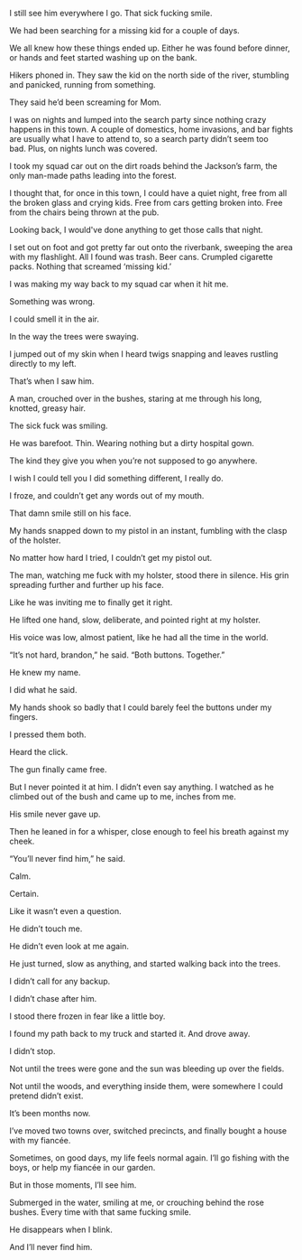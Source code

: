 I still see him everywhere I go. That sick fucking smile.



We had been searching for a missing kid for a couple of days. 

We all knew how these things ended up. Either he was found before dinner, or hands and feet started washing up on the bank. 



Hikers phoned in. They saw the kid on the north side of the river, stumbling and panicked, running from something.

They said he’d been screaming for Mom. 



I was on nights and lumped into the search party since nothing crazy happens in this town. A couple of domestics, home invasions, and bar fights are usually what I have to attend to, so a search party didn’t seem too bad. Plus, on nights lunch was covered. 



I took my squad car out on the dirt roads behind the Jackson’s farm, the only man-made paths leading into the forest. 

I thought that, for once in this town, I could have a quiet night, free from all the broken glass and crying kids. Free from cars getting broken into. Free from the chairs being thrown at the pub. 

Looking back, I would've done anything to get those calls that night.



I set out on foot and got pretty far out onto the riverbank, sweeping the area with my flashlight. All I found was trash. Beer cans. Crumpled cigarette packs. Nothing that screamed ‘missing kid.’



I was making my way back to my squad car when it hit me. 



Something was wrong.

I could smell it in the air.

In the way the trees were swaying.

I jumped out of my skin when I heard twigs snapping and leaves rustling directly to my left.

That’s when I saw him.

A man, crouched over in the bushes, staring at me through his long, knotted, greasy hair.

The sick fuck was smiling.

He was barefoot. Thin. Wearing nothing but a dirty hospital gown.

The kind they give you when you’re not supposed to go anywhere.

I wish I could tell you I did something different, I really do.

I froze, and couldn’t get any words out of my mouth. 

That damn smile still on his face. 

My hands snapped down to my pistol in an instant, fumbling with the clasp of the holster.

No matter how hard I tried, I couldn’t get my pistol out.

The man, watching me fuck with my holster, stood there in silence. His grin spreading further and further up his face.

Like he was inviting me to finally get it right.

He lifted one hand, slow, deliberate, and pointed right at my holster.

His voice was low, almost patient, like he had all the time in the world.

“It’s not hard, brandon,” he said. “Both buttons. Together.”

He knew my name.

I did what he said.

My hands shook so badly that I could barely feel the buttons under my fingers.

I pressed them both.

Heard the click.

The gun finally came free.

But I never pointed it at him. I didn’t even say anything. I watched as he climbed out of the bush and came up to me, inches from me. 

His smile never gave up. 

Then he leaned in for a whisper, close enough to feel his breath against my cheek.

“You’ll never find him,” he said.

Calm.

Certain.

Like it wasn’t even a question.

He didn’t touch me.

He didn’t even look at me again.

He just turned, slow as anything, and started walking back into the trees. 

I didn’t call for any backup. 

I didn’t chase after him. 

I stood there frozen in fear like a little boy.

I found my path back to my truck and started it. And drove away.

I didn’t stop.

Not until the trees were gone and the sun was bleeding up over the fields.

Not until the woods, and everything inside them, were somewhere I could pretend didn’t exist.

It’s been months now.

I’ve moved two towns over, switched precincts, and finally bought a house with my fiancée. 

Sometimes, on good days, my life feels normal again. I’ll go fishing with the boys, or help my fiancée in our garden.

But in those moments, I’ll see him.

Submerged in the water, smiling at me, or crouching behind the rose bushes. Every time with that same fucking smile. 

He disappears when I blink.

And I’ll never find him.

